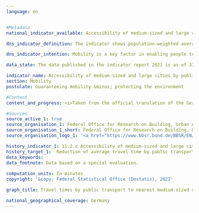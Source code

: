 ```yaml
---
language: en    


#Metadata    
national_indicator_available: Accessibility of medium-sized and large cities by public transport    

dns_indicator_definition: The indicator shows population-weighted average travel times to the nearest medium-sized or major city by public transport.    

dns_indicator_intention: Mobility is a key factor in enabling people to participate in society. Accordingly, urban development and transport should be designed to provide good mobility services and suitable connections to medium-sized or major cities for the entire population. Therefore, the goal of the German Government is to shorten the average amount of time it takes people to travel to their nearest medium-sized or major city by public transport.    

data_state: The data published in the indicator report 2021 is as of 31.12.2020. The data shown on the DNS-Online-Platform is updated regularly, so that more current data may be available online than published in the indicator report 2021.    

indicator_name: Accessibility of medium-sized and large cities by public transport    
section: Mobility    
postulate: Guaranteeing mobility &minus; protecting the environment    

#Content    
content_and_progress: <i>Taken from the official translation of the German Sustainable Development Strategy</i><br><br>The indicator is computed by the Federal Institute for Research on Building, Urban Affairs and Spatial Development. Public means of transport are defined as transport services that anyone can use on payment of the relevant fees. Flexible forms of operation, such as on-call buses that operate on demand without fixed stopping points and timetables, are not taken into account.<br><br>Comparing the indicator values for 2012 and 2018 shows that the population-weighted average travel time to the nearest medium-sized or major city fell from 23.5 to 21.9 minutes during that period. This equates to a reduction of 6.9%.<br><br>However, the number of medium-sized and major cities grew from 1,010 in 2012 to 1,109 in 2018. Much of this growth can be traced to the designation of additional urban centres as medium-sized cities in Bavaria.<br><br>It is beyond the purview of this report to assess whether that change of status reflects an actual improvement in the provision available in those cities. Nonetheless, the increase in medium-sized and major cities notably helped reduce the average travel time required to reach one.<br><br>If the average travel time for each reporting year is calculated on the basis of only those intermediate and major cities which existed in 2012, it is found to have decreased from 23.5 minutes in 2012 to 22.5 minutes in 2018. This equates to a reduction in travel time of only 4.3% in relation to 2012.<br><br>The data for these calculations were taken from the timetables of Deutsche Bahn, various networks and numerous other transport providers. With the help of the timetable data, the travel times to the nearest intermediate or major city during peak morning traffic times were determined for some 258,000 stops. This period is defined differently across the reporting years. Whereas connections with arrival times between 6 a.m. and 9 a.m. were taken into account in 2012, the figures for 2016 and 2018 refer to connections with arrival times between 8 a.m and 12 noon.<br><br>Not least because not all local transport schedules had been fully incorporated into the database used, the values for the different reporting years cannot be compared without caveats. Therefore, the frequency of transport services to the nearest intermediate or major city is ignored, as is travel time to and from the stopping point. Furthermore, this indicator is based on timetable data &minus; which means that delays or even cancellations are not taken into account.<br><br>The classification of an urban centre as a medium-size or major city is determined according to the availability of goods, services and infrastructure that are not available in the surrounding regional towns. These include, among other things, specialist medical practices, hospitals, cultural facilities as well as secondary schools and institutions of higher education. In each intermediate or major city, especially in large cities, only one location in the city centre was designated as the destination. The destination stops were selected within a radius of one kilometre around that destination point, and the quickest connection from each departure stop to that point was sought. A population-weighted average value of the travel time for Germany was then determined with the help of small-scale population data from the Federal Statistical Office.    

#Sources    
source_active_1: true
source_organisation_1: Federal Office for Research on Building, Urban Affairs and Spatial Development
source_organisation_1_short: Federal Office for Research on Building, Urban Affairs and Spatial Development
source_organisation_logo_1: '<a href="https://www.bbsr.bund.de/BBSR/EN/home/_node.html"><img src="https://g205sdgs.github.io/sdg-indicators/public/LogosEn/bbsr.png" alt=" Federal Office for Research on Building, Urban Affairs and Spatial Development" title="Click here to visit the homepage of the organization" style="border: transparent"/></a>'    

history_indicator_1: 11.2.c Accessibility of medium-sized and large cities by public transport                    
history_target_1:  Reduction of average travel time by public transport    
data_keywords:    
data_footnote: Data based on a special evaluation.    
    
computation_units: In minutes    
copyright: '&copy; Federal Statistical Office (Destatis), 2022'    

graph_title: Travel times by public transport to nearest medium-sized or major city    

national_geographical_coverage: Germany    
---    
```

<div>
  <div class="my-header">
    <h3>
    </h3>
  </div>